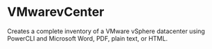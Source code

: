 # VMwarevCenter
Creates a complete inventory of a VMware vSphere datacenter using PowerCLI and Microsoft Word, PDF, plain text, or HTML.
